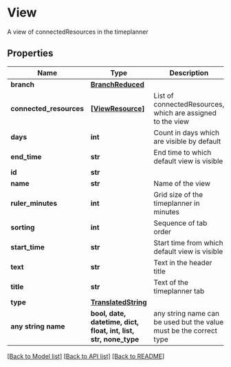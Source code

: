 # View

A view of connectedResources in the timeplanner

## Properties
Name | Type | Description | Notes
------------ | ------------- | ------------- | -------------
**branch** | [**BranchReduced**](BranchReduced.md) |  | [optional] 
**connected_resources** | [**[ViewResource]**](ViewResource.md) | List of connectedResources, which are assigned to the view | [optional] 
**days** | **int** | Count in days which are visible by default | [optional] 
**end_time** | **str** | End time to which default view is visible | [optional] 
**id** | **str** |  | [optional] 
**name** | **str** | Name of the view | [optional] 
**ruler_minutes** | **int** | Grid size of the timeplanner in minutes | [optional] 
**sorting** | **int** | Sequence of tab order | [optional] 
**start_time** | **str** | Start time from which default view is visible | [optional] 
**text** | **str** | Text in the header title | [optional] 
**title** | **str** | Text of the timeplanner tab | [optional] 
**type** | [**TranslatedString**](TranslatedString.md) |  | [optional] 
**any string name** | **bool, date, datetime, dict, float, int, list, str, none_type** | any string name can be used but the value must be the correct type | [optional]

[[Back to Model list]](../README.md#documentation-for-models) [[Back to API list]](../README.md#documentation-for-api-endpoints) [[Back to README]](../README.md)


